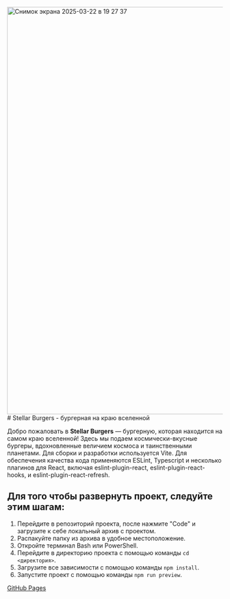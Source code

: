 <img width="951" alt="Снимок экрана 2025-03-22 в 19 27 37" src="https://github.com/user-attachments/assets/d773c416-fe1c-4bc5-829d-b89ce06bc1c2" /># Stellar Burgers - бургерная на краю вселенной

Добро пожаловать в **Stellar Burgers** — бургерную, которая находится на самом краю вселенной! Здесь мы подаем космически-вкусные бургеры, вдохновленные величием космоса и таинственными планетами.
Для сборки и разработки используется Vite. Для обеспечения качества кода применяются ESLint, Typescript и несколько плагинов для React, включая eslint-plugin-react, eslint-plugin-react-hooks, и eslint-plugin-react-refresh.

## Для того чтобы развернуть проект, следуйте этим шагам:

1. Перейдите в репозиторий проекта, после нажмите "Code" и загрузите к себе локальный архив с проектом.
2. Распакуйте папку из архива в удобное местоположение.
3. Откройте терминал Bash или PowerShell.
4. Перейдите в директорию проекта с помощью команды `cd <директория>`.
5. Загрузите все зависимости с помощью команды `npm install`.
6. Запустите проект с помощью команды `npm run preview`.

[GitHub Pages](https://katokinawa.github.io/burger-restaurant/)
